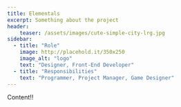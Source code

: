 ```yaml
---
title: Elementals
excerpt: Something about the project
header:
    teaser: /assets/images/cute-simple-city-lrg.jpg
sidebar:    
  - title: "Role"
    image: http://placehold.it/350x250
    image_alt: "logo"
    text: "Designer, Front-End Developer"
  - title: "Responsibilities"
    text: "Programmer, Project Manager, Game Designer"
---
```


Content!!